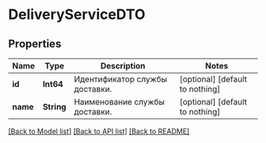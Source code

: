 # DeliveryServiceDTO


## Properties
Name | Type | Description | Notes
------------ | ------------- | ------------- | -------------
**id** | **Int64** | Идентификатор службы доставки. | [optional] [default to nothing]
**name** | **String** | Наименование службы доставки. | [optional] [default to nothing]


[[Back to Model list]](../README.md#models) [[Back to API list]](../README.md#api-endpoints) [[Back to README]](../README.md)


